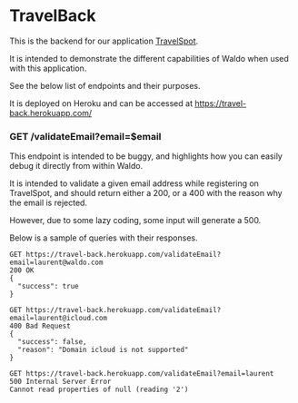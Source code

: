
# TravelBack

This is the backend for our application [TravelSpot](https://github.com/waldoapp/TravelDemo).

It is intended to demonstrate the different capabilities of Waldo when used with this application.

See the below list of endpoints and their purposes.

It is deployed on Heroku and can be accessed at https://travel-back.herokuapp.com/

### GET /validateEmail?email=$email

This endpoint is intended to be buggy, and highlights how you can easily debug it directly from
within Waldo.

It is intended to validate a given email address while registering on TravelSpot, and should return
either a 200, or a 400 with the reason why the email is rejected.

However, due to some lazy coding, some input will generate a 500.

Below is a sample of queries with their responses.

```
GET https://travel-back.herokuapp.com/validateEmail?email=laurent@waldo.com
200 OK
{
  "success": true
}
```

```
GET https://travel-back.herokuapp.com/validateEmail?email=laurent@icloud.com
400 Bad Request
{
  "success": false,
  "reason": "Domain icloud is not supported"
}
```

```
GET https://travel-back.herokuapp.com/validateEmail?email=laurent
500 Internal Server Error
Cannot read properties of null (reading '2')
```
